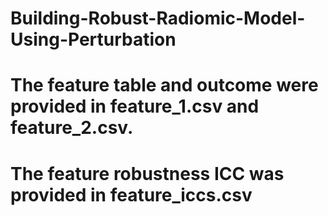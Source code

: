 # Building-Robust-Radiomic-Model-Using-Perturbation
# The feature table and outcome were provided in feature_1.csv and feature_2.csv.
# The feature robustness ICC was provided in feature_iccs.csv
